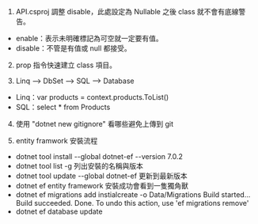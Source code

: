 1. API.csproj
調整 <Nullable>disable</Nullable>，此處設定為 Nullable 之後 class 就不會有底線警告。
- enable：表示未明確標記為可空就一定要有值。
- disable：不管是有值或 null 都接受。

2. prop 指令快速建立 class 項目。

3.  Linq --> DbSet --> SQL --> Database
- Linq：var products = context.products.ToList()
- SQL：select * from Products

4. 使用 "dotnet new gitignore" 看哪些避免上傳到 git

5. entity framwork 安裝流程
- dotnet tool install --global dotnet-ef --version 7.0.2
- dotnet tool list -g 列出安裝的名稱與版本
- dotnet tool update --global dotnet-ef 更新到最新版本
- dotnet ef entity framework 安裝成功會看到一隻獨角獸
- dotnet ef migrations add instialcreate -o Data/Migrations
Build started...
Build succeeded.
Done. To undo this action, use 'ef migrations remove'
- dotnet ef database update
